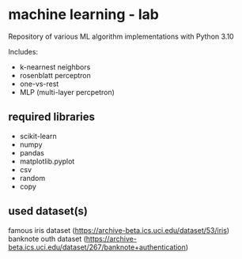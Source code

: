 # machine learning - lab

Repository of  various ML algorithm implementations with Python 3.10

Includes:
- k-nearnest neighbors
- rosenblatt perceptron
- one-vs-rest
- MLP (multi-layer percpetron)

## required libraries

- scikit-learn
- numpy
- pandas
- matplotlib.pyplot 
- csv
- random
- copy

## used dataset(s)

famous iris dataset (https://archive-beta.ics.uci.edu/dataset/53/iris)
banknote outh dataset (https://archive-beta.ics.uci.edu/dataset/267/banknote+authentication)
